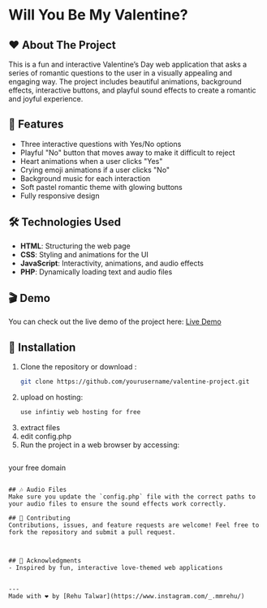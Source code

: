 # Will You Be My Valentine?

## ❤️ About The Project
This is a fun and interactive Valentine’s Day web application that asks a series of romantic questions to the user in a visually appealing and engaging way. The project includes beautiful animations, background effects, interactive buttons, and playful sound effects to create a romantic and joyful experience.

## 🌟 Features
- Three interactive questions with Yes/No options
- Playful "No" button that moves away to make it difficult to reject
- Heart animations when a user clicks "Yes"
- Crying emoji animations if a user clicks "No"
- Background music for each interaction
- Soft pastel romantic theme with glowing buttons
- Fully responsive design

## 🛠️ Technologies Used
- **HTML**: Structuring the web page
- **CSS**: Styling and animations for the UI
- **JavaScript**: Interactivity, animations, and audio effects
- **PHP**: Dynamically loading text and audio files

## 🎬 Demo
You can check out the live demo of the project here: [Live Demo](#)

## 🚀 Installation
1. Clone the repository or download :
   ```sh
   git clone https://github.com/yourusername/valentine-project.git
   ```
2. upload on hosting:
   ```sh
   use infintiy web hosting for free
   ```
3. extract files
4. edit config.php 
5. Run the project in a web browser by accessing:
   ```sh
  your free domain
   ```

## 🎶 Audio Files
Make sure you update the `config.php` file with the correct paths to your audio files to ensure the sound effects work correctly.

## 🤝 Contributing
Contributions, issues, and feature requests are welcome! Feel free to fork the repository and submit a pull request.



## 🎉 Acknowledgments
- Inspired by fun, interactive love-themed web applications


---
Made with ❤️ by [Rehu Talwar](https://www.instagram.com/_.mmrehu/)

